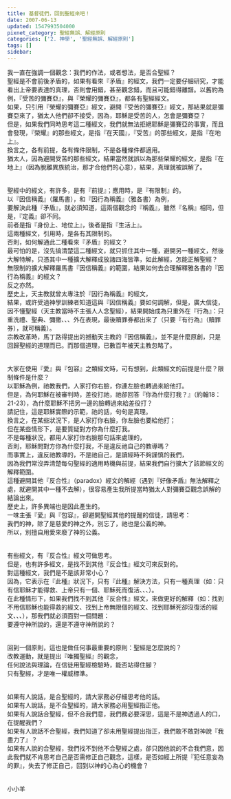 ```yaml
---
title: 基督徒們，回到聖經來吧！
date: 2007-06-13
updated: 1547993504000
pixnet_category: 聖經無誤、解經原則
categories: ['2. 神學', '聖經無誤、解經原則']
tags: []
sidebar: 
---
```


<p>我一直在強調一個觀念：我們的作法，或者想法，是否合聖經？<br/>聖經是不會前後矛盾的，如果有看來『矛盾』的經文，我們一定要仔細研究，才能看出上帝要表達的真理，否則會用錯，甚至觀念錯，而且可能錯得離譜。<!--more-->以舊約為例，『受苦的彌賽亞』，與『榮耀的彌賽亞』，都各有聖經經文。<br/>如果，只引用『榮耀的彌賽亞』經文，避開『受苦的彌賽亞』經文，那結果就是彌賽亞來了，猶太人他們卻不接受，因為，耶穌是受苦的人，怎會是彌賽亞？<br/>但是，如果我們同時思考這二種經文，我們就無法拒絕耶穌是彌賽亞的事實，而且會發現，『榮耀』的那些經文，是指『在天國』，『受苦』的那些經文，是指『在地上』。<br/>換言之，各有前提，各有條件限制，不是各種條件都適用。<br/>猶太人，因為避開受苦的那些經文，結果當然就誤以為那些榮耀的經文，是指『在地上』（因為脫離異族統治，那才合他們的心意），結果，真理就被誤解了。<br/><br/><br/>聖經中的經文，有許多，是有『前提』；應用時，是『有限制』的。<br/>以『因信稱義』（羅馬書），和『因行為稱義』（雅各書）為例，<br/>要解決此種『矛盾』，就必須知道，這兩個觀念的『稱義』，雖然『名稱』相同，但是，『定義』卻不同。<br/>前者是指『身份上、地位上』，後者是指『生活上』。<br/>這兩種經文，引用時，是各有其限制的。<br/>否則，如何解通此二種看來『矛盾』的經文？<br/>最可怕的是，沒先搞清楚這二種經文，就只抓住其中一種，避開另一種經文，然後大解特解，只憑其中一種擴大解釋成放諸四海皆準，如此解經，怎能正解聖經？<br/>無限制的擴大解釋羅馬書『因信稱義』的範圍，結果如何去合理解釋雅各書的『因行為稱義』的經文？<br/>反之亦然。<br/>歷史上，天主教就曾太專注於『因行為稱義』的經文，<br/>結果，或許受過神學訓練者知道這與『因信稱義』要如何調解，但是，廣大信徒，因不懂聖經（天主教當時不主張人人念聖經），結果開始成為只重外在『行為』：只重洗禮、聖典、彌撒、、、外在表現，最後贖罪券都出來了（只要『有行為』（贖罪券），就可稱義）。<br/>宗教改革時，馬丁路得提出的撼動天主教的『因信稱義』，並不是什麼原創，只是回歸聖經的道理而已。而那個道理，已數百年被天主教忽略了。<br/><br/><br/>大家在使用『愛』與『包容』之類經文時，可有想到，此類經文的前提是什麼？限制條件是什麼？<br/>以耶穌為例，祂教我們，人家打你右臉，你連左臉也轉過來給他打。<br/>但是，為何耶穌在被審判時，差役打祂，祂卻回答『你為什麼打我？』（約翰18：21-23），為什麼耶穌不把另一邊的臉轉過來給差役打？<br/>請記住，這是耶穌實際的示範，祂的話，句句是真理。<br/>換言之，在某些狀況下，是人家打你右臉，你左臉也要給他打；<br/>但在某些情形下，是要質疑對方你為什麼打我。<br/>不是每種狀況，都用人家打你右臉那句話來處理的，<br/>否則，耶穌問對方你為什麼打我，不是違反祂自己的教導嗎？<br/>而事實上，違反祂教導的，不是祂自己，是讀經時不夠謹慎的我們，<br/>因為我們常沒弄清楚每句聖經的適用時機與前提，結果我們自行擴大了該節經文的解釋範圍。<br/>這種避開其他『反合性』（paradox）經文的解經（遇到『好像矛盾』無法解釋之處，就避開其中一種不去解），很容易產生我所提當時猶太人對彌賽亞觀念誤解的結論出來。<br/>歷史上，許多異端也是因此產生的。<br/>一味主張『愛』與『包容』，卻避開聖經其他的提醒的信徒，請思考：<br/>我們的神，除了是慈愛的神之外，別忘了，祂也是公義的神。<br/>所以，別擅自用愛來廢了神的公義。<br/><br/><br/>有些經文，有『反合性』經文可做思考。<br/>但是，也有許多經文，是找不到其他『反合性』經文可來反對的。<br/>對這種經文，我們是不是該非常小心？<br/>因為，它表示在『此種』狀況下，只有『此種』解決方法，只有一種真理（如：只有信耶穌才能得救、上帝只有一個、耶穌死而復活、、、）。<br/>在此種情形下，如果我們找不到其他『反合性』經文，來做更好的解釋（如：找到不用信耶穌也能得救的經文、找到上帝無限個的經文、找到耶穌死卻沒復活的經文、、、），那我們就必須面對一個問題：<br/>要遵守神所說的，還是不遵守神所說的？<br/><br/><br/>回到一個原則，這也是做任何事最重要的原則：聖經是怎麼說的？<br/>改教運動，就是提出『唯獨聖經』的觀念，<br/>任何說法與理論，在信徒用聖經檢驗時，能否站得住腳？<br/>只有聖經，才是唯一權威標準。<br/><br/><br/>如果有人說話，是合聖經的，請大家務必仔細思考他的話。<br/>如果有人說話，是不合聖經的，請大家務必用聖經指正他。<br/>如果有人說話合聖經，但不合我們意，我們務必要深思，這是不是神透過人的口，在提醒我們？<br/>如果有人說話不合聖經，我們知道了卻未用聖經提出指正，我們敢不敢對神說『我盡力了』？<br/>如果有人說的合聖經，我們找不到他不合聖經之處，卻只因他說的不合我們意，因此我們就不肯思考自己是否需修正自己觀念，這樣，是否如經上所提『犯任意妄為的罪』，失去了修正自己，回到以神的心為心的機會？<br/><br/><br/>小小羊<br/></p><p> </p><br/><br/><br/>
